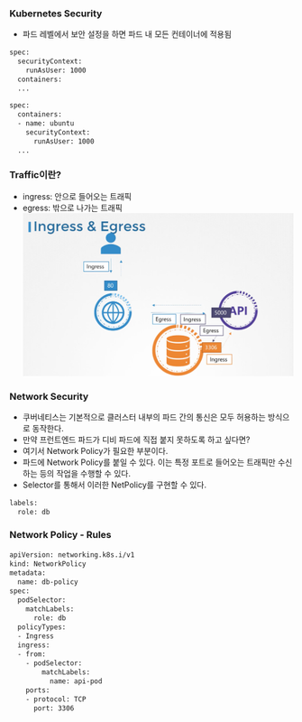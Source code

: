 ### Kubernetes Security
- 파드 레벨에서 보안 설정을 하면 파드 내 모든 컨테이너에 적용됨
```
spec:
  securityContext:
    runAsUser: 1000
  containers:
  ...
```
```
spec:
  containers:
  - name: ubuntu
    securityContext:
      runAsUser: 1000
  ...
```
### Traffic이란?
- ingress: 안으로 들어오는 트래픽
- egress: 밖으로 나가는 트래픽
![ingress_eggress](../../../images/ingress_eggress.png)

### Network Security
- 쿠버네티스는 기본적으로 클러스터 내부의 파드 간의 통신은 모두 허용하는 방식으로 동작한다.
- 만약 프런트엔드 파드가 디비 파드에 직접 붙지 못하도록 하고 싶다면?
- 여기서 Network Policy가 필요한 부분이다.
- 파드에 Network Policy를 붙일 수 있다. 이는 특정 포트로 들어오는 트래픽만 수신하는 등의 작업을 수행할 수 있다.
- Selector를 통해서 이러한 NetPolicy를 구현할 수 있다.
```
labels:
  role: db
```
### Network Policy - Rules
```
apiVersion: networking.k8s.i/v1
kind: NetworkPolicy
metadata:
  name: db-policy
spec:
  podSelector:
    matchLabels:
      role: db
  policyTypes:
  - Ingress
  ingress:
  - from:
    - podSelector:
        matchLabels:
          name: api-pod
    ports:
    - protocol: TCP
      port: 3306
```
